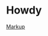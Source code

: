 <!DOCTYPE html>
<html>
   <head>
<h1>Howdy</h1>
      <title>HTML Hyperlinks</title>
   </head>

   <body>
    <p><a href="kekyon.ca/markup/index.html"> Markup </a>
      </p> 
</body>
</html>

